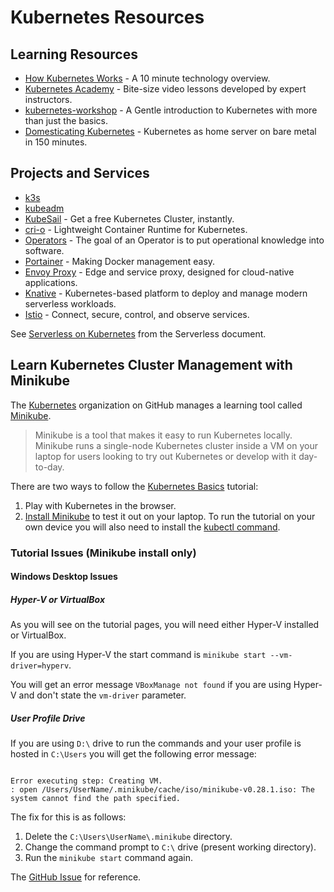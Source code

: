 # Kubernetes Resources

## Learning Resources

* [How Kubernetes Works](https://blog.sensu.io/how-kubernetes-works) - A 10 minute technology overview.
* [Kubernetes Academy](https://kubernetes.academy/) - Bite-size video lessons developed by expert instructors.
* [kubernetes-workshop](https://github.com/eon01/kubernetes-workshop) - A Gentle introduction to Kubernetes with more than just the basics.
* [Domesticating Kubernetes](https://blog.quickbird.uk/domesticating-kubernetes-d49c178ebc41) - Kubernetes as home server on bare metal in 150 minutes.

## Projects and Services

* [k3s](https://k3s.io/)
* [kubeadm](https://github.com/cablespaghetti/kubeadm-aws)
* [KubeSail](https://kubesail.com/) - Get a free Kubernetes Cluster, instantly.
* [cri-o](https://cri-o.io/) - Lightweight Container Runtime for Kubernetes.
* [Operators](https://operatorhub.io/what-is-an-operator) - The goal of an Operator is to put operational knowledge into software.
* [Portainer](https://github.com/portainer/portainer) - Making Docker management easy.
* [Envoy Proxy](https://github.com/envoyproxy/envoy) - Edge and service proxy, designed for cloud-native applications.
* [Knative](https://github.com/knative) - Kubernetes-based platform to deploy and manage modern serverless workloads.
* [Istio](https://github.com/istio/istio) - Connect, secure, control, and observe services.


See [Serverless on Kubernetes](https://github.com/DDLSTraining/Engage/blob/master/Cloud/Serverless.md#serverless-on-kubernetes) from the Serverless document.

## Learn Kubernetes Cluster Management with Minikube

The [Kubernetes](https://github.com/kubernetes) organization on GitHub manages a learning tool called [Minikube](https://github.com/kubernetes/minikube).

> Minikube is a tool that makes it easy to run Kubernetes locally. Minikube runs a single-node Kubernetes cluster inside a VM on your laptop for users looking to try out Kubernetes or develop with it day-to-day.

There are two ways to follow the [Kubernetes Basics](https://kubernetes.io/docs/tutorials/kubernetes-basics/) tutorial:

1. Play with Kubernetes in the browser.
1. [Install Minikube](https://github.com/kubernetes/minikube#installation) to test it out on your laptop. To run the tutorial on your own device you will also need to install the [kubectl command](https://kubernetes.io/docs/tasks/tools/install-kubectl/).

### Tutorial Issues (Minikube install only)

#### Windows Desktop Issues

##### Hyper-V or VirtualBox

As you will see on the tutorial pages, you will need either Hyper-V installed or VirtualBox.

If you are using Hyper-V the start command is `minikube start --vm-driver=hyperv`.

You will get an error message `VBoxManage not found` if you are using Hyper-V and don't state the `vm-driver` parameter.

##### User Profile Drive

If you are using `D:\` drive to run the commands and your user profile is hosted in `C:\Users` you will get the following error message:

```

Error executing step: Creating VM.
: open /Users/UserName/.minikube/cache/iso/minikube-v0.28.1.iso: The system cannot find the path specified.

```

The fix for this is as follows:

1. Delete the `C:\Users\UserName\.minikube` directory.
1. Change the command prompt to `C:\` drive (present working directory).
1. Run the `minikube start` command again.

The [GitHub Issue](https://github.com/kubernetes/minikube/issues/459) for reference.
